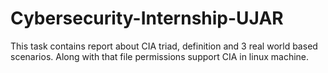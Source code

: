 # Cybersecurity-Internship-UJAR
This task contains report about CIA triad, definition and 3 real world based scenarios. Along with that file permissions support CIA in linux machine.
